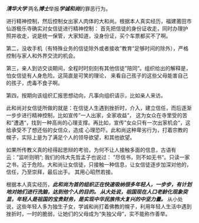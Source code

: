 ***清华大学***
两名***博士***举报***学诚和尚***的罪恶行为。

进行精神控制，然后控制女出家人肉体的大和尚。根据本人真实经历，福建莆田市仙游极乐寺确实对女信徒进行精神控制：
首先把信徒的身份证收走，同时办理护照并收走，说是统一保管，大家知道，没身份证，买个车票都买不了啊。

第二，没收手机（有特殊业务的信徒除外或者接收”教育“足够时间的除外），严格控制与家人和外界交流的机会。

第三，亲人到访交谈期间，全程时时刻刻有其他信徒”陪同“。组织给出的解释是，怕女信徒有人身危险。这简直是可笑的理论，
来看自己孩子的这些父母能害自己的孩子，虎毒不食子啊。

第四，按期向该组织汇报思想动向，凡事向组织请示，比如亲人来访。

此和尚对女信徒所做的就是：在信徒人生遇到挫折时，介入，建立信任，而后逐渐一步步进行精神控制，比如宣传”一人出家，全家收益“，
这为女众在寺里受的苦和”遭遇“，找到一种高尚的心理支撑。再比如，宣传”女众只有一次出家机会“，这给承受不了想还俗的女信众，造成
心理恐吓。此和尚这种卑劣行为，打着宗教的幌子，实际上是为了满足个人的领导欲望，和其他欲望。

如果所传教义真的经得起思辩的考验，为何不让人接触多面的信息，古语有云：”监听则明“; 我们的伟大先哲孟子也说过：
”尽信书，则不如无书“。只读一家之书，近于危险。大和尚让女信徒，只接触一种信息，让女信徒逐步加深对他的，信任，乃至崇拜，最后出手。 其用心昭然若接。

根据本人真实经历，***此和尚为首的组织正在快速吸纳很多年轻人，一步步，有计划地对她们进行洗脑，达到他个人的目的。
从大处说，祖国现在人口老龄化现象突显，年轻人是祖国的宝贵财务，是实现中华民族伟大复兴的中坚力量。***
从小处说，这些年轻人多为独生子女，学诚和尚打着佛教的幌子，利用年轻人生活中遇到挫折时，一时的脆弱，让她们的父母成为“失独父母”，实不能称作善举。





